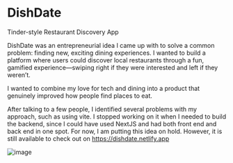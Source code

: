 # DishDate
Tinder-style Restaurant Discovery App

DishDate was an entrepreneurial idea I came up with to solve a common problem: finding new, exciting dining experiences. I wanted to build a platform where users could discover local restaurants through a fun, gamified experience—swiping right if they were interested and left if they weren’t. 

I wanted to combine my love for tech and dining into a product that genuinely improved how people find places to eat. 

After talking to a few people, I identified several problems with my approach, such as using vite. I stopped working on it when I needed to build the backend, since I could have used NextJS and had both front end and back end in one spot. For now, I am putting this idea on hold. However, it is still available to check out on https://dishdate.netlify.app


![image](https://github.com/user-attachments/assets/3a2d2251-e634-424b-a729-d9960b10e331)

